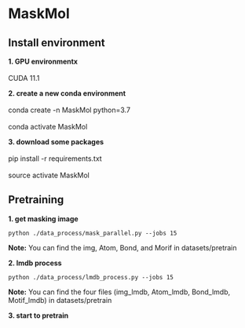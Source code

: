 # MaskMol

## Install environment

**1. GPU environmentx**<br>  
CUDA 11.1

**2. create a new conda environment**<br>  
conda create -n MaskMol python=3.7<br>  
conda activate MaskMol  

**3. download some packages**<br>  
pip install -r requirements.txt<br>  
source activate MaskMol  

## Pretraining
**1. get masking image**<br>  
```
python ./data_process/mask_parallel.py --jobs 15
```
**Note:** You can find the img, Atom, Bond, and Morif in datasets/pretrain<br>  

**2. lmdb process**<br>  
```
python ./data_process/lmdb_process.py --jobs 15
```
**Note:** You can find the four files (img_lmdb, Atom_lmdb, Bond_lmdb, Motif_lmdb) in datasets/pretrain<br>  

**3. start to pretrain**<br>  


